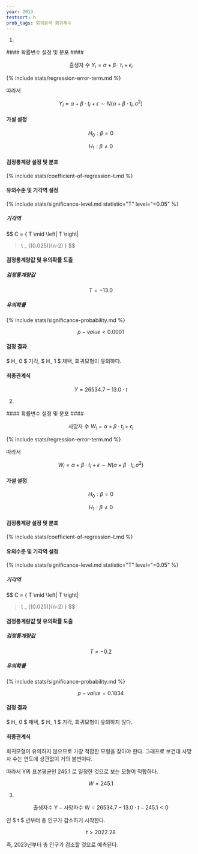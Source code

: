 ```yaml
---
year: 2013
testsort: h
prob_tags: 회귀분석 회귀계수
---
```

1)

<div>
#### 확률변수 설정 및 분포 ####

$$ \text{출생자 수 } Y_ i = \alpha + \beta \cdot t_ i + \epsilon_ i $$

{% include stats/regression-error-term.md %}

따라서

$$ Y_ i = \alpha + \beta \cdot t_ i + \epsilon \sim N( \alpha+\beta \cdot t_ i, \sigma ^2) $$

#### 가설 설정 ####

$$ H_ 0 : \beta = 0 $$

$$ H_ 1 : \beta \neq 0 $$ 

#### 검정통계량 설정 및 분포 ####

{% include stats/coefficient-of-regression-t.md %}

#### 유의수준 및 기각역 설정 ####

{% include stats/significance-level.md statistic="T" level="=0.05" %}

##### 기각역 #####

$$ C = \{ T \mid \left|
T \right|
> t _ {(0.025)}(n-2) \} $$

#### 검정통계량값 및 유의확률 도출 ####

##### 검정통계량값 #####

$$ T = -13.0 $$

##### 유의확률 #####

{% include stats/significance-probability.md %}

$$ p-value < 0.0001 $$

#### 검정 결과 ####

$ H_ 0 $ 기각, $ H_ 1 $ 채택, 회귀모형이 유의하다.

#### 최종관계식 ####

$$ Y = 26534.7 - 13.0 \cdot t $$

</div>

2)

<div>
#### 확률변수 설정 및 분포 ####

$$ \text{사망자 수 } W_ i = \alpha + \beta \cdot t_ i + \epsilon_ i $$

{% include stats/regression-error-term.md %}

따라서

$$ W_ i = \alpha + \beta \cdot t_ i + \epsilon \sim N( \alpha+\beta \cdot t_ i, \sigma ^2) $$

#### 가설 설정 ####

$$ H_ 0 : \beta = 0 $$

$$ H_ 1 : \beta \neq 0 $$ 

#### 검정통계량 설정 및 분포 ####

{% include stats/coefficient-of-regression-t.md %}

#### 유의수준 및 기각역 설정 ####

{% include stats/significance-level.md statistic="T" level="=0.05" %}

##### 기각역 #####

$$ C = \{ T \mid \left|
T \right|
> t _ {(0.025)}(n-2) \} $$

#### 검정통계량값 및 유의확률 도출 ####

##### 검정통계량값 #####

$$ T = - 0.2 $$

##### 유의확률 #####

{% include stats/significance-probability.md %}

$$ p-value = 0.1834 $$

#### 검정 결과 ####

$ H_ 0 $ 채택, $ H_ 1 $ 기각, 회귀모형이 유의하지 않다.

#### 최종관계식 ####

회귀모형이 유의하지 않으므로 가장 적합한 모형을 찾아야 한다. 그래프로 보건대 사망자 수는 연도에 상관없이 거의 불변이다.

따라서 Y의 표본평균인 245.1 로 일정한 것으로 보는 모형이 적합하다.
 
$$ W = 245.1 $$

</div>

3)

<div>

$$ \text{출생자수 Y} - \text{사망자수 W} = 26534.7 - 13.0 \cdot t - 245.1 < 0 $$

인 $ t $ 년부터 총 인구가 감소하기 시작한다.

$$ t > 2022.28 $$

즉, 2023년부터 총 인구가 감소할 것으로 예측된다.

</div>